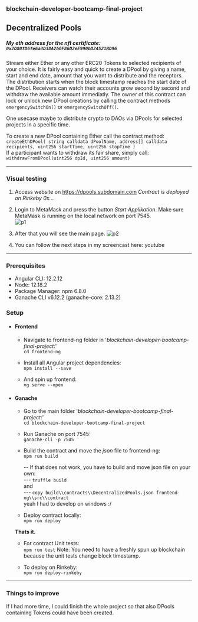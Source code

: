 ### blockchain-developer-bootcamp-final-project

## Decentralized Pools
##### My eth address for the nft certificate:  `0x2D80fD6fe6a3D38A2b0F86D2eE990bD24521BD96`

Stream either Ether or any other ERC20 Tokens to selected recipients of your choice. It is fairly easy and quick to create a DPool by giving a name, start and end date, amount that you want to distribute and the receptors. The distribution starts when the block timestamp reaches the start date of the DPool. Receivers can watch their accounts grow second by second and withdraw the available amount immediatly. The owner of this contract can lock or unlock new DPool creations by calling the contract methods `emergencySwitchOn()` or `emergencySwitchOff()`.

One usecase maybe to distribute crypto to DAOs via DPools for selected projects in a specific time.<br/>

To create a new DPool containing Ether call the contract method:<br/>
`createEthDPool(
        string calldata dPoolName,
        address[] calldata recipients,
        uint256 startTime,
        uint256 stopTime
    )`
<br/>
If a participant wants to withdraw its fair share, simply call:<br/>
`withdrawFromDPool(uint256 dpId, uint256 amount)`

------------
### Visual testing
1. Access website on https://dpools.subdomain.com
*Contract is deployed on Rinkeby 0x...*
2. Login to MetaMask and press the button *Start Applikation*.
Make sure MetaMask is running on the local network on port 7545.<br/>
![p1](https://user-images.githubusercontent.com/8811485/142629714-453582d5-834a-44f8-b025-c0b6feed6e31.jpg)

3. After that you will see the main page.
![p2](https://user-images.githubusercontent.com/8811485/142629735-a346c7ca-fa13-4992-8987-62e524c36b52.jpg)

4. You can follow the next steps in my screencast here:
youtube

------------

### Prerequisites
 - Angular CLI: 12.2.12
 - Node: 12.18.2
 - Package Manager: npm 6.8.0
 - Ganache CLI v6.12.2 (ganache-core: 2.13.2)

### Setup
- #### Frontend
  - Navigate to frontend-ng folder in '*blockchain-developer-bootcamp-final-project*:'<br/>
    `cd frontend-ng`
 
  - Install all Angular project dependencies:<br/>
    `npm install --save`

  - And spin up frontend:<br/>
    `ng serve --open`

- #### Ganache
  - Go to the main folder '*blockchain-developer-bootcamp-final-project*:'<br/>
    `cd blockchain-developer-bootcamp-final-project`

  - Run Ganache on port 7545:<br/>
    `ganache-cli -p 7545`

  - Build the contract and move the *json* file to frontend-ng:<br/>
    `npm run build`

    --  If that does not work, you have to build and move json file on your own:<br/>
     --- `truffle build`  
     and           
     --- `copy build\\contracts\\DecentralizedPools.json frontend-ng\\src\\contract` <br/>
     yeah I had to develop on windows :/
     
  - Deploy contract locally:<br/>
    `npm run deploy`

   **Thats it.**

  - For contract Unit tests:<br/>
    `npm run test`
Note: You need to have a freshly spun up blockchain because the unit tests change block timestamp.

  - To deploy on Rinkeby:<br/>
    `npm run deploy-rinkeby`

------------
### Things to improve

If I had more time, I could finish the whole project so that also DPools containing Tokens could have been created.
